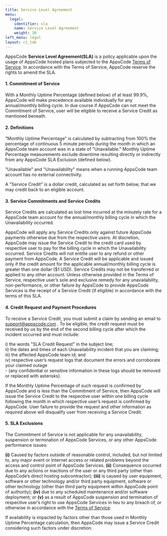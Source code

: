 ```yaml
---
title: Service Level Agreement
menu:
  legal:
    identifier: sla
    name: Service Level Agreement
    weight: 30
left_menu: legal
layout: c1_tab
---
```


AppsCode **Service Level Agreement(SLA)** is a policy applicable upon the usage of AppsCode hosted plans subjected to the AppsCode [Terms of Service](/legal/tos/). In accordance with the Terms of Service, AppsCode reserve the rights to amend the SLA.


#### 1. Commitment of Service

With a Monthly Uptime Percentage (defined below) of at least 99.9%, AppsCode will
make precedence available individually for any annual/monthly billing cycle.
In due course if AppsCode can not meet the Commitment of Service, user will be eligible
to receive a Service Credit as mentioned beneath.


#### 2. Definitions

"Monthly Uptime Percentage" is calculated by subtracting from 100% the percentage of continuous 5 minute periods during the month in which an AppsCode team account was in a state of "Unavailable." Monthly Uptime Percentage measurements exclude downtime resulting directly or indirectly from any AppsCode SLA Exclusion (defined below).

"Unavailable" and "Unavailability" means when a running AppsCode team account has no external connectivity.

A "Service Credit" is a dollar credit, calculated as set forth below, that we may credit back to an eligible account.


#### 3. Service Commitments and Service Credits

Service Credits are calculated as lost time incurred at the minutely rate for a AppsCode team account for
the annual/monthly billing cycle in which the Unavailability occurred.

AppsCode will apply any Service Credits only against future AppsCode payments
otherwise due from the respective users. At discretion, AppsCode may issue the Service
Credit to the credit card used by respective user to pay for the billing cycle in which the
Unavailability occurred. Service Credits will not entitle user to any refund or other
payment from AppsCode. A Service Credit will be applicable and issued only if the credit
amount for the applicable annual/monthly billing cycle is greater than one dollar
($1 USD). Service Credits may not be transferred or applied to any other account.
Unless otherwise provided in the Terms of Service, respective user’s sole and
exclusive remedy for any unavailability, non-performance, or other failure by AppsCode
to provide AppsCode Services is the receipt of a Service Credit (if eligible) in accordance
with the terms of this SLA.


#### 4.	Credit Request and Payment Procedures

To receive a Service Credit, you must submit a claim by sending an email to
<support@appscode.com> . To be eligible, the credit request must be received by us
by the end of the second billing cycle after which the incident occurred and must include:

i)    the words "SLA Credit Request" in the subject line;<br>
ii)   the dates and times of each Unavailability incident that you are claiming;<br>
iii)  the affected AppsCode team id; and<br>
iv)   respective user’s request logs that document the errors and corroborate your
claimed outage<br>
      - (any confidential or sensitive information in these logs should be
removed or replaced with asterisks).

If the Monthly Uptime Percentage of such request is confirmed by AppsCode and is less than the Commitment of Service, then AppsCode will issue the Service Credit to the respective user within one billing cycle following the month in which respective user’s request is confirmed by AppsCode. User failure to provide the request and other information as required above will disqualify user from receiving a Service Credit.


#### 5.	SLA Exclusions

The Commitment of Service is not applicable for any unavailability, suspension or
termination of AppsCode Services, or any other AppsCode performance issues:

**(i)** Caused by factors outside of reasonable control, included, but not limited to, any
major event or Internet access or related problems beyond the access and control
point of  AppsCode Services.
**(ii)** Consequence occurred due to any actions or inactions of the user or any third party
(other than AppsCode’s direct hosting subcontractor);
**(iii)** is caused by user equipment, software or other technology and/or third party
equipment, software or other technology (other than third party equipment within
AppsCode point of authority);
**(iv)** due to any scheduled maintenance and/or software deployment; or
**(v)** as a result of AppsCode suspension and termination of respective user’s right to use
AppsCode Services in lieu to any breach of, or otherwise in accordance with the [Terms of Service](/legal/tos/).

If availability is impacted by factors
other than those used in Monthly Uptime Percentage calculation, then AppsCode may
issue a Service Credit considering such factors under discretion.
